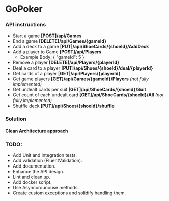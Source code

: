 # GoPoker


### API instructions

- Start a game **[POST]/api/Games**
- End a game **[DELETE]/api/Games/{gameId}**
- Add a deck to a game **[PUT]/api/ShoeCards/{shoeId}/AddDeck**
- Add a player to Game **[POST]/api/Players**
  - Example Body:
  {
    "gameId": 5
  }
- Remove a player **[DELETE]/api/Players/{playerId}**
- Deal a card to a player **[PUT]/api/Shoes/{shoeId}/deal/{playerId}**
- Get cards of a player **[GET]/api/Players/{playerId}**
- Get game players **[GET]/api/Games/{gameId}/Players** *(not fully implemented)*
- Get undealt cards per suit **[GET]/api/ShoeCards/{shoeId}/Suit**
- Get count of each undealt card **[GET]/api/ShoeCards/{shoeId}/All**  *(not fully implemented)*
- Shuffle deck **[PUT]/api/Shoes/{shoeId}/shuffle**




### Solution
#### Clean Architecture approach



### TODO:
- Add Unit and Integration tests.
- Add validation (FluentValidation).
- Add documentation.
- Enhance the API design.
- Lint and clean up.
- Add docker script.
- Use Asyncorounouse methods.
- Create custom exceptions and solidify handling them.
